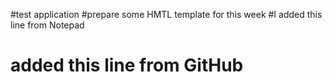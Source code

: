 #test application
#prepare some HMTL template for this week
#I added this line from Notepad
# added this line from GitHub

